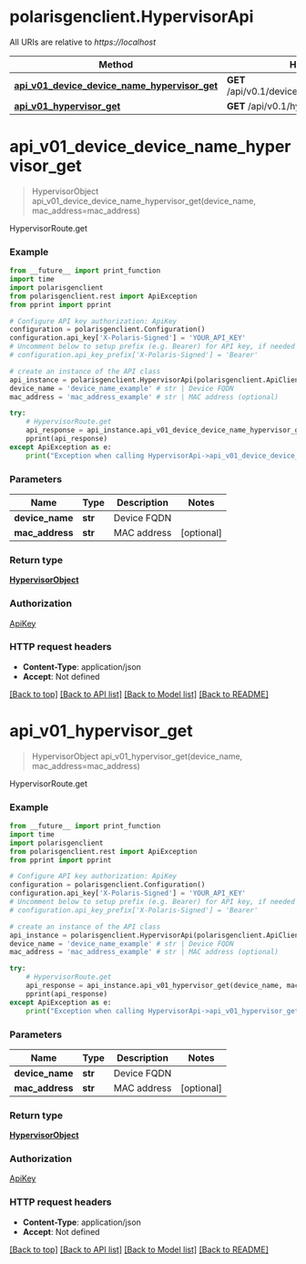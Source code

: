# polarisgenclient.HypervisorApi

All URIs are relative to *https://localhost*

Method | HTTP request | Description
------------- | ------------- | -------------
[**api_v01_device_device_name_hypervisor_get**](HypervisorApi.md#api_v01_device_device_name_hypervisor_get) | **GET** /api/v0.1/device/{device_name}/hypervisor | HypervisorRoute.get
[**api_v01_hypervisor_get**](HypervisorApi.md#api_v01_hypervisor_get) | **GET** /api/v0.1/hypervisor | HypervisorRoute.get


# **api_v01_device_device_name_hypervisor_get**
> HypervisorObject api_v01_device_device_name_hypervisor_get(device_name, mac_address=mac_address)

HypervisorRoute.get

### Example
```python
from __future__ import print_function
import time
import polarisgenclient
from polarisgenclient.rest import ApiException
from pprint import pprint

# Configure API key authorization: ApiKey
configuration = polarisgenclient.Configuration()
configuration.api_key['X-Polaris-Signed'] = 'YOUR_API_KEY'
# Uncomment below to setup prefix (e.g. Bearer) for API key, if needed
# configuration.api_key_prefix['X-Polaris-Signed'] = 'Bearer'

# create an instance of the API class
api_instance = polarisgenclient.HypervisorApi(polarisgenclient.ApiClient(configuration))
device_name = 'device_name_example' # str | Device FQDN
mac_address = 'mac_address_example' # str | MAC address (optional)

try:
    # HypervisorRoute.get
    api_response = api_instance.api_v01_device_device_name_hypervisor_get(device_name, mac_address=mac_address)
    pprint(api_response)
except ApiException as e:
    print("Exception when calling HypervisorApi->api_v01_device_device_name_hypervisor_get: %s\n" % e)
```

### Parameters

Name | Type | Description  | Notes
------------- | ------------- | ------------- | -------------
 **device_name** | **str**| Device FQDN | 
 **mac_address** | **str**| MAC address | [optional] 

### Return type

[**HypervisorObject**](HypervisorObject.md)

### Authorization

[ApiKey](../README.md#ApiKey)

### HTTP request headers

 - **Content-Type**: application/json
 - **Accept**: Not defined

[[Back to top]](#) [[Back to API list]](../README.md#documentation-for-api-endpoints) [[Back to Model list]](../README.md#documentation-for-models) [[Back to README]](../README.md)

# **api_v01_hypervisor_get**
> HypervisorObject api_v01_hypervisor_get(device_name, mac_address=mac_address)

HypervisorRoute.get

### Example
```python
from __future__ import print_function
import time
import polarisgenclient
from polarisgenclient.rest import ApiException
from pprint import pprint

# Configure API key authorization: ApiKey
configuration = polarisgenclient.Configuration()
configuration.api_key['X-Polaris-Signed'] = 'YOUR_API_KEY'
# Uncomment below to setup prefix (e.g. Bearer) for API key, if needed
# configuration.api_key_prefix['X-Polaris-Signed'] = 'Bearer'

# create an instance of the API class
api_instance = polarisgenclient.HypervisorApi(polarisgenclient.ApiClient(configuration))
device_name = 'device_name_example' # str | Device FQDN
mac_address = 'mac_address_example' # str | MAC address (optional)

try:
    # HypervisorRoute.get
    api_response = api_instance.api_v01_hypervisor_get(device_name, mac_address=mac_address)
    pprint(api_response)
except ApiException as e:
    print("Exception when calling HypervisorApi->api_v01_hypervisor_get: %s\n" % e)
```

### Parameters

Name | Type | Description  | Notes
------------- | ------------- | ------------- | -------------
 **device_name** | **str**| Device FQDN | 
 **mac_address** | **str**| MAC address | [optional] 

### Return type

[**HypervisorObject**](HypervisorObject.md)

### Authorization

[ApiKey](../README.md#ApiKey)

### HTTP request headers

 - **Content-Type**: application/json
 - **Accept**: Not defined

[[Back to top]](#) [[Back to API list]](../README.md#documentation-for-api-endpoints) [[Back to Model list]](../README.md#documentation-for-models) [[Back to README]](../README.md)


